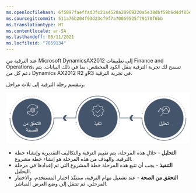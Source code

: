 ```yaml
---
ms.openlocfilehash: 6f5897faeffad3fc21a4520a28909220a5e38dbf59b6d4df85eeb27fbc002a5b
ms.sourcegitcommit: 511a76b204f93d23cf9f7a70059525f79170f6bb
ms.translationtype: HT
ms.contentlocale: ar-SA
ms.lasthandoff: 08/11/2021
ms.locfileid: "7059134"
---
```

عند الترقية من Microsoft DynamicsAX2012 إلى تطبيقات Finance and Operations، تسمح لك تجربة الترقية بنقل الكود المخصّص، بما في ذلك البيانات. يتم دعم كل من Dynamics AX2012 R2 وR3 في تجربة الترقية. 

وتنقسم رحلة الترقية إلى ثلاث مراحل. 

![المراحل الثلاث للترقية هي التحليل والتنفيذ والتحقق من الصحة. ](../media/upgrade-journey-c.png)
 
- **التحليل** - خلال هذه المرحلة، يتم تقييم الترقية والتكاليف التقديرية وإنشاء خطة الترقية. والهدف من هذه المرحلة هو إنشاء خطة مشروع. 
- **التنفيذ** - يجب أن تتبع هذه المرحلة خطة المشروع التي تم إعدادها في مرحلة التحليل. 
- **التحقق من الصحة** - عند تشغيل مهام الترقية، ستنفّذ اختبار المستخدم، والاختبار المرحلي، ثم تنتقل إلى وضع العرض المباشر. 

